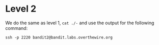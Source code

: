 # Level 2

We do the same as level 1, ```cat ./-``` and use the output for the following command:

```ssh -p 2220 bandit2@bandit.labs.overthewire.org```

